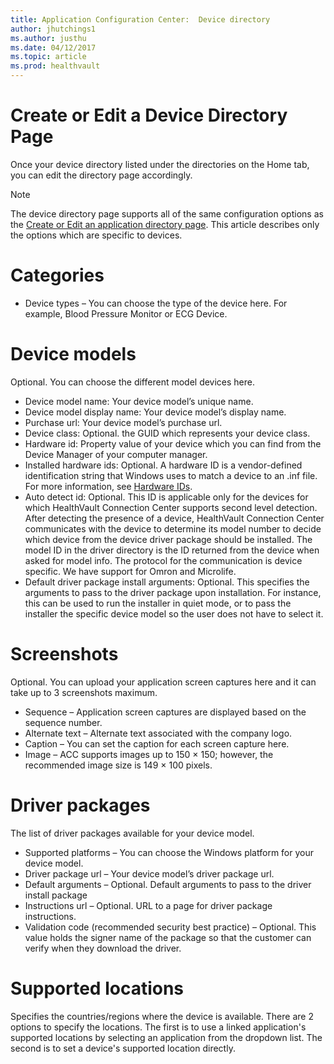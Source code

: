 ```yaml
---
title: Application Configuration Center:  Device directory
author: jhutchings1
ms.author: justhu
ms.date: 04/12/2017
ms.topic: article
ms.prod: healthvault
---
```


# Create or Edit a Device Directory Page

Once your device directory listed under the directories on the Home tab, you can edit the directory page accordingly. 

> [!NOTE] 
> The device directory page supports all of the same configuration options as the [Create or Edit an application directory page](acc-create-or-edit-an-application-directory-page). This article describes only the options which are specific to devices. 

# Categories
* Device types – You can choose the type of the device here. For example, Blood Pressure Monitor or ECG Device.

# Device models
Optional. You can choose the different model devices here.
* Device model name: Your device model’s unique name.
* Device model display name: Your device model’s display name.
* Purchase url: Your device model’s purchase url.
* Device class: Optional. the GUID which represents your device class.
* Hardware id: Property value of your device which you can find from the Device Manager of your computer manager.
* Installed hardware ids: Optional. A hardware ID is a vendor-defined identification string that Windows uses to match a device to an .inf file. For more information, see [Hardware IDs](https://msdn.microsoft.com/en-us/library/windows/hardware/ff546152(v=vs.85).aspx).
* Auto detect id: Optional. This ID is applicable only for the devices for which HealthVault Connection Center supports second level detection. After detecting the presence of a device, HealthVault Connection Center communicates with the device to determine its model number to decide which device from the device driver package should be installed. The model ID in the driver directory is the ID returned from the device when asked for model info. The protocol for the communication is device specific. We have support for Omron and Microlife.
* Default driver package install arguments: Optional. This specifies the arguments to pass to the driver package upon installation. For instance, this can be used to run the installer in quiet mode, or to pass the installer the specific device model so the user does not have to select it.

# Screenshots
Optional. You can upload your application screen captures here and it can take up to 3 screenshots maximum.
*  Sequence – Application screen captures are displayed based on the sequence number.
* Alternate text – Alternate text associated with the company logo.
* Caption – You can set the caption for each screen capture here.
* Image – ACC supports images up to 150 × 150; however, the recommended image size is 149 × 100 pixels.

# Driver packages 
The list of driver packages available for your device model.
* Supported platforms – You can choose the Windows platform for your device model.
* Driver package url – Your device model’s driver package url.
* Default arguments – Optional. Default arguments to pass to the driver install package
* Instructions url – Optional. URL to a page for driver package instructions.
* Validation code (recommended security best practice) – Optional. This value holds the signer name of the package so that the customer can verify when they download the driver.

# Supported locations
Specifies the countries/regions where the device is available. There are 2 options to specify the locations. The first is to use a linked application's supported locations by selecting an application from the dropdown list. The second is to set a device's supported location directly.

